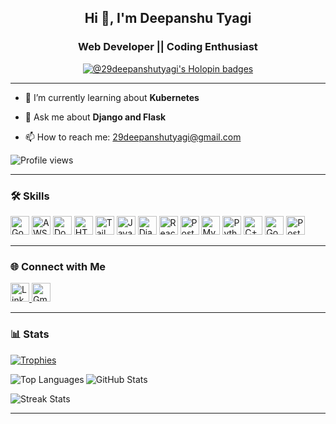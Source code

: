 <h2 align="center">Hi 👋, I'm Deepanshu Tyagi</h2>

<h3 align="center">Web Developer || Coding Enthusiast</h3>

<p align="center">
  <a href="https://holopin.io/@29deepanshutyagi" target="_blank">
    <img src="https://holopin.me/29deepanshutyagi" alt="@29deepanshutyagi's Holopin badges">
  </a>
</p>

---

- 🌱 I’m currently learning about **Kubernetes**

- 💬 Ask me about **Django and Flask**
- 📫 How to reach me: [29deepanshutyagi@gmail.com](mailto:29deepanshutyagi@gmail.com)

<p align="left">
  <img src="https://komarev.com/ghpvc/?username=29deepanshutyagi&label=Profile%20views&color=0e75b6&style=flat" alt="Profile views" />
</p>

---

### 🛠️ Skills

<div align="left">
  <img src="https://img.shields.io/badge/Go-00ADD8?logo=go&logoColor=white&style=for-the-badge" height="30" alt="Go" />
  <img src="https://img.shields.io/badge/Amazon AWS-232F3E?logo=amazonaws&logoColor=white&style=for-the-badge" height="30" alt="AWS" />
  <img src="https://img.shields.io/badge/Docker-2496ED?logo=docker&logoColor=white&style=for-the-badge" height="30" alt="Docker" />
  <img src="https://img.shields.io/badge/HTML5-E34F26?logo=html5&logoColor=white&style=for-the-badge" height="30" alt="HTML5" />
  <img src="https://img.shields.io/badge/Tailwind CSS-06B6D4?logo=tailwindcss&logoColor=black&style=for-the-badge" height="30" alt="Tailwind CSS" />
  <img src="https://img.shields.io/badge/JavaScript-F7DF1E?logo=javascript&logoColor=black&style=for-the-badge" height="30" alt="JavaScript" />
  <img src="https://img.shields.io/badge/Django-092E20?logo=django&logoColor=white&style=for-the-badge" height="30" alt="Django" />
  <img src="https://img.shields.io/badge/React-61DAFB?logo=react&logoColor=black&style=for-the-badge" height="30" alt="React" />
  <img src="https://img.shields.io/badge/PostgreSQL-4169E1?logo=postgresql&logoColor=white&style=for-the-badge" height="30" alt="PostgreSQL" />
  <img src="https://img.shields.io/badge/MySQL-4479A1?logo=mysql&logoColor=white&style=for-the-badge" height="30" alt="MySQL" />
  <img src="https://img.shields.io/badge/Python-3776AB?logo=python&logoColor=white&style=for-the-badge" height="30" alt="Python" />
  <img src="https://img.shields.io/badge/C++-00599C?logo=cplusplus&logoColor=white&style=for-the-badge" height="30" alt="C++" />
  <img src="https://img.shields.io/badge/Google Cloud-4285F4?logo=googlecloud&logoColor=white&style=for-the-badge" height="30" alt="Google Cloud" />
  <img src="https://img.shields.io/badge/Postman-FF6C37?logo=postman&logoColor=black&style=for-the-badge" height="30" alt="Postman" />
</div>

---

### 🌐 Connect with Me

<p>
  <a href="https://www.linkedin.com/in/deepanshu-tyagi-2122ab268" target="_blank">
    <img src="https://img.shields.io/badge/LinkedIn-0A66C2?logo=linkedin&logoColor=white&style=for-the-badge" height="30" alt="LinkedIn" />
  </a>
  <a href="mailto:29deepanshutyagi@gmail.com" target="_blank">
    <img src="https://img.shields.io/badge/Gmail-EA4335?logo=gmail&logoColor=white&style=for-the-badge" height="30" alt="Gmail" />
  </a>
</p>

---

### 📊 Stats

<p align="left">
  <a href="https://github.com/ryo-ma/github-profile-trophy">
    <img src="https://github-profile-trophy.vercel.app/?username=29deepanshutyagi" alt="Trophies" />
  </a>
</p>

<p>
  <img align="left" src="https://github-readme-stats.vercel.app/api/top-langs?username=29deepanshutyagi&show_icons=true&locale=en&layout=compact" alt="Top Languages" />
</p>

<p>
  <img align="center" src="https://github-readme-stats.vercel.app/api?username=29deepanshutyagi&show_icons=true&locale=en" alt="GitHub Stats" />
</p>

<p>
  <img align="center" src="https://github-readme-streak-stats.herokuapp.com/?user=29deepanshutyagi" alt="Streak Stats" />
</p>

---
